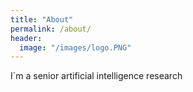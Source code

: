 ```yaml
---
title: "About"
permalink: /about/
header:
  image: "/images/logo.PNG"
---
```


I`m a senior artificial intelligence research